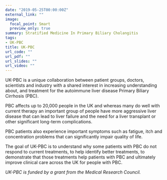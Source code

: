 ```yaml
---
date: "2019-05-25T00:00:00Z"
external_link: ""
image:
  focal_point: Smart
  preview_only: true
summary: Stratified Medicine In Primary Biliary Cholangitis
tags:
- UK-PBC
title: UK-PBC
url_code: ""
url_pdf: ""
url_slides: ""
url_video: ""
---
```


UK-PBC is a unique collaboration between patient groups, doctors, scientists and industry with a shared interest in increasing understanding about, and treatment for the autoimmune liver disease Primary Biliary Cirrhosis (PBC).

PBC affects up to 20,000 people in the UK and whereas many do well with current therapy an important group of people have more aggressive liver disease that can lead to liver failure and the need for a liver transplant or other significant long-term complications.

PBC patients also experience important symptoms such as fatigue, itch and concentration problems that can significantly impair quality of life.

The goal of UK-PBC is to understand why some patients with PBC do not respond to current treatments, to help identify better treatments, to demonstrate that those treatments help patients with PBC and ultimately improve clinical care across the UK for people with PBC.

*UK-PBC is funded by a grant from the Medical Research Council.*
